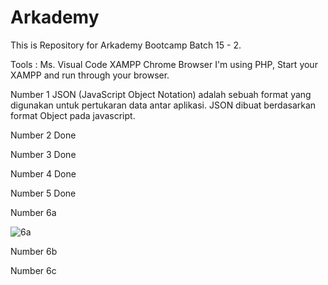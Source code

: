 # Arkademy
This is Repository for Arkademy Bootcamp Batch 15 - 2.

Tools : 
Ms. Visual Code
XAMPP
Chrome Browser
I'm using PHP, Start your XAMPP and run through your browser.

Number 1
JSON (JavaScript Object Notation) adalah sebuah format yang digunakan untuk pertukaran data antar aplikasi. JSON dibuat berdasarkan format Object pada javascript. 


Number 2 Done


Number 3 Done


Number 4 Done


Number 5 Done


Number 6a

![6a](https://user-images.githubusercontent.com/59035856/74086919-23031b00-4aba-11ea-95e9-63d72f023d00.PNG)


Number 6b


Number 6c
